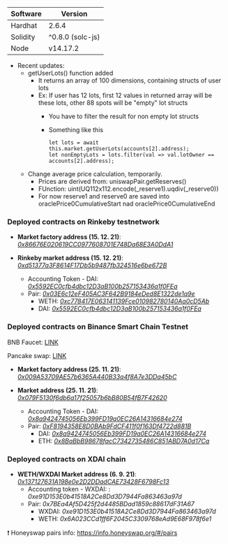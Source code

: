 Software | Version
------------- | -------------
Hardhat  | 2.6.4
Solidity  | ^0.8.0 (solc-js)
Node | v14.17.2

* Recent updates:
    * getUserLots() function added 
        * It returns an array of 100 dimensions, containing structs of user lots
        * Ex: If user has 12 lots, first 12 values in returned array will be these lots, other 88 spots will be "empty" lot structs
            * You have to filter the result for non empty lot structs
            * Something like this
            
                ```
                let lots = await this.market.getUserLots(accounts[2].address);
                let nonEmptyLots = lots.filter(val => val.lotOwner == accounts[2].address);
                ```
    * Change average price calculation, temporarily.
        *  Prices are derived from: uniswapPair.getReserves()
        *  FUnction: uint(UQ112x112.encode(_reserve1).uqdiv(_reserve0))
        * For now reserve1 and reserve0 are saved into oraclePrice0CumulativeStart nad oraclePrice0CumulativeEnd
           


### Deployed contracts on Rinkeby testnetwork ###

* **Market factory address (15. 12. 21)**: [_0x86676E020619CC0977608701E748Da68E3A0DdA1_](https://rinkeby.etherscan.io/address/0x86676E020619CC0977608701E748Da68E3A0DdA1)

* **Rinkeby market address (15. 12. 21)**: [_0xd51377a3F8614F17Db5b9487fb324516e6be672B_](https://rinkeby.etherscan.io/address/0xd51377a3F8614F17Db5b9487fb324516e6be672B)

    * Accounting Token - DAI: [_0x5592EC0cfb4dbc12D3aB100b257153436a1f0FEa_](https://rinkeby.etherscan.io/token/0x5592ec0cfb4dbc12d3ab100b257153436a1f0fea)
    * Pair: [_0x03E6c12eF405AC3F642B9184eDed8E1322de1a9e_](https://rinkeby.etherscan.io/address/0x03E6c12eF405AC3F642B9184eDed8E1322de1a9e)
        * WETH: [_0xc778417E063141139Fce010982780140Aa0cD5Ab_](https://rinkeby.etherscan.io/token/0xc778417E063141139Fce010982780140Aa0cD5Ab)
        * DAI: [_0x5592EC0cfb4dbc12D3aB100b257153436a1f0FEa_](https://rinkeby.etherscan.io/token/0x5592EC0cfb4dbc12D3aB100b257153436a1f0FEa)




### Deployed contracts on Binance Smart Chain Testnet ###

BNB Faucet: [LINK](https://testnet.binance.org/faucet-smart)

Pancake swap: [LINK](https://pancake.kiemtienonline360.com/#/swap)

* **Market factory address (25. 11. 21)**: [_0x009A53709AE57b6365A440B33a4f8A7e3DDa45bC_](https://testnet.bscscan.com/address/0x009A53709AE57b6365A440B33a4f8A7e3DDa45bC)

* **Market address (25. 11. 21)**: [_0x079F5130f6db6a17f25057b6bB80B54fB7F42620_](https://testnet.bscscan.com/address/0x079F5130f6db6a17f25057b6bB80B54fB7F42620)

    * Accounting Token - DAI: [_0x8a9424745056Eb399FD19a0EC26A14316684e274_](https://testnet.bscscan.com/address/0x8a9424745056Eb399FD19a0EC26A14316684e274)
    * Pair: [_0xF8194358E8D0BAb9FdCF411f0f163Df4722d881B_](https://testnet.bscscan.com/address/0xF8194358E8D0BAb9FdCF411f0f163Df4722d881B)
        * DAI: [_0x8a9424745056Eb399FD19a0EC26A14316684e274_](https://testnet.bscscan.com/address/0x8a9424745056Eb399FD19a0EC26A14316684e274)
        * ETH: [_0x8BaBbB98678facC7342735486C851ABD7A0d17Ca_](https://testnet.bscscan.com/address/0x8BaBbB98678facC7342735486C851ABD7A0d17Ca)




### Deployed contracts on XDAI chain ###

* **WETH/WXDAI Market address (6. 9. 21)**: [_0x137127631A198e0e2D2DDadCAE73428F6798Fc13_](https://blockscout.com/xdai/mainnet/address/0x137127631A198e0e2D2DDadCAE73428F6798Fc13/internal-transactions)
    * Accounting token - WXDAI: : _0xe91D153E0b41518A2Ce8Dd3D7944Fa863463a97d_
    * Pair: _0x7BEa4Af5D425f2d4485BDad1859c88617dF31A67_
        * WXDAI: _0xe91D153E0b41518A2Ce8Dd3D7944Fa863463a97d_
        * WETH: _0x6A023CCd1ff6F2045C3309768eAd9E68F978f6e1_

❗ Honeyswap pairs info: https://info.honeyswap.org/#/pairs
